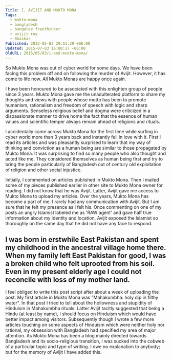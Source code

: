 ```yaml
---
Title: I, AVIJIT AND MUKTO MONA
Tags:
  - mukto-mona
  - bangladesh
  - bangalee freethinker
  - avijit roy
  - Bhaskar
Published: 2015-05-03 20:51:29 +06:00
Updated: 2015-07-03 16:00:17 +06:00
OldURL: 2015/05/03/i-and-mukto-mona/
---
```


So Mukto Mona was out of cyber world for some days. We have been facing this problem off and on following the murder of Avijit. However, it has come to life now. All Mukto Monas are happy once again. 

I have been honoured to be associated with this enlighten group of people since 3 years. Mukto Mona gave me the unadulterated platform to share my thoughts and views with people whose motto has been to promote humanism, rationalism and freedom of speech with logic and sharp arguments. Senseless religious belief and dogma were criticized in a dispassionate manner to drive home the fact that the essence of human values and scientific temper always remain ahead of religions and rituals.

I accidentally came across Mukto Mona for the first time while surfing in cyber world more than 3 years back and instantly fell in love with it. First I read its articles and was pleasantly surprised to learn that my way of thinking and conviction as a human being are similar to those propagated by Mukto Mona. It was surprising to find so many people who also thought and acted like me. They considered themselves as human being first and try to bring the people particularly of Bangladesh out of century old exploitation of religion and other social injustice.

Initially, I commented on articles published in Mukto Mona. Then I mailed some of my pieces published earlier in other site to Mukto Mona owner for reading. I did not know that he was Avijit. Latter, Avijit gave me access to Mukto Mona to upload my articles. Over the years, Mukto Mona has become a part of me. I rarely had any communication with Avijit. But I am sure that he felt my presence as I felt his. Once commenting on one of my posts an angry Islamist labeled me as 'RAW agent' and gave half true information about my identity and location, Avijit exposed the Islamist so thoroughly on the same day that he did not have any face to respond.

I was born in erstwhile East Pakistan and spent my childhood in the ancestral village home there.  When my family left East Pakistan for good, I was a broken child who felt uprooted from his soil. Even in my present elderly age I could not reconcile with loss of my mother land. 
-------------------------------------------------------
I feel obliged to write this post script after about a week of uploading the post. My first article in Mukto Mona was "Mahakumbha: holy dip in filthy water". In that post I tried to tell about the hollowness and stupidity of Hinduism in Mahakumbha rituals. Latter Avijit tacitly suggested that being a Hindu (at least by name), I should focus on Hinduism which would have better impact among visitors. Subsequently though I wrote a few more articles touching on some aspects of Hinduism which were neither holy nor rational, my obsession with Bangladesh had specified my area of major attention. As Mukto Mona has been a blog mainly directed towards Bangladesh and its socio-religious transition, I was sucked into the cobweb of a particular topic and type of writing. I owe no explanation to anybody; but for the memory of Avijit I have added this.
